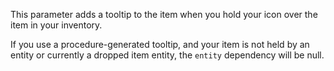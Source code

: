 This parameter adds a tooltip to the item when
you hold your icon over the item in your inventory.

If you use a procedure-generated tooltip, and your item is
not held by an entity or currently a dropped item entity,
the `entity` dependency will be null.